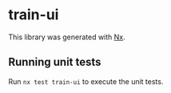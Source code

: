 # train-ui

This library was generated with [Nx](https://nx.dev).

## Running unit tests

Run `nx test train-ui` to execute the unit tests.
